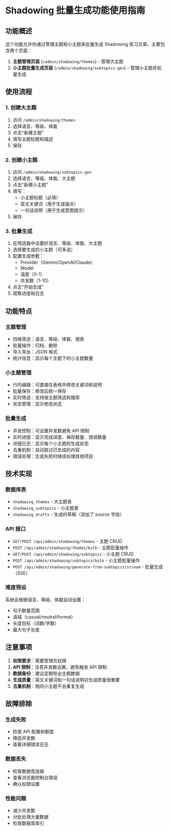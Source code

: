 # Shadowing 批量生成功能使用指南

## 功能概述

这个功能允许你通过管理主题和小主题来批量生成 Shadowing 练习文章。主要包含两个页面：

1. **主题管理页面** (`/admin/shadowing/themes`) - 管理大主题
2. **小主题批量生成页面** (`/admin/shadowing/subtopics-gen`) - 管理小主题并批量生成

## 使用流程

### 1. 创建大主题

1. 访问 `/admin/shadowing/themes`
2. 选择语言、等级、体裁
3. 点击"新建主题"
4. 填写主题标题和描述
5. 保存

### 2. 创建小主题

1. 访问 `/admin/shadowing/subtopics-gen`
2. 选择语言、等级、体裁、大主题
3. 点击"新建小主题"
4. 填写：
   - 小主题标题（必填）
   - 英文关键词（用于生成锚点）
   - 一句话说明（用于生成意图提示）
5. 保存

### 3. 批量生成

1. 在筛选器中设置好语言、等级、体裁、大主题
2. 选择要生成的小主题（可多选）
3. 配置生成参数：
   - Provider（Gemini/OpenAI/Claude）
   - Model
   - 温度（0-1）
   - 并发数（1-10）
4. 点击"开始生成"
5. 观察进度和日志

## 功能特点

### 主题管理
- 四维筛选：语言、等级、体裁、搜索
- 批量操作：归档、删除
- 导入导出：JSON 格式
- 统计信息：显示每个主题下的小主题数量

### 小主题管理
- 行内编辑：可直接在表格中修改关键词和说明
- 批量保存：修改后统一保存
- 实时筛选：支持按主题筛选和搜索
- 状态管理：显示修改状态

### 批量生成
- 并发控制：可设置并发数避免 API 限制
- 实时进度：显示完成进度、保存数量、错误数量
- 详细日志：显示每个小主题的生成状态
- 去重机制：自动跳过已生成的内容
- 错误处理：生成失败时继续处理其他项目

## 技术实现

### 数据库表
- `shadowing_themes` - 大主题表
- `shadowing_subtopics` - 小主题表
- `shadowing_drafts` - 生成的草稿（添加了 source 字段）

### API 接口
- `GET/POST /api/admin/shadowing/themes` - 主题 CRUD
- `POST /api/admin/shadowing/themes/bulk` - 主题批量操作
- `GET/POST /api/admin/shadowing/subtopics` - 小主题 CRUD
- `POST /api/admin/shadowing/subtopics/bulk` - 小主题批量操作
- `POST /api/admin/shadowing/generate-from-subtopics/stream` - 批量生成（SSE）

### 难度预设
系统会根据语言、等级、体裁自动设置：
- 句子数量范围
- 语域（casual/neutral/formal）
- 长度目标（词数/字数）
- 最大句子长度

## 注意事项

1. **权限要求**：需要管理员权限
2. **API 限制**：注意并发数设置，避免触发 API 限制
3. **数据备份**：建议定期导出主题数据
4. **生成质量**：英文关键词和一句话说明对生成质量很重要
5. **去重机制**：相同小主题不会重复生成

## 故障排除

### 生成失败
- 检查 API 配置和额度
- 降低并发数
- 查看详细错误日志

### 数据丢失
- 检查数据库连接
- 查看浏览器控制台错误
- 确认权限设置

### 性能问题
- 减少并发数
- 分批处理大量数据
- 检查数据库索引

